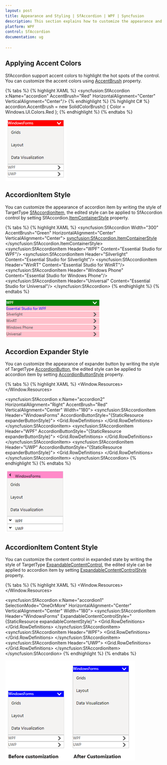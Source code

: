 ```yaml
---
layout: post
title: Appearance and Styling | SfAccordion | WPF | Syncfusion
description: This section explains how to customize the appearance and styling of SfAccordion control.
platform: WPF
control: SfAccordion
documentation: ug

---
```


## Applying Accent Colors

SfAccordion support accent colors to highlight the hot spots of the control. You can customize the accent colors using [AccentBrush](https://help.syncfusion.com/cr/cref_files/wpf/Syncfusion.SfAccordion.WPF~Syncfusion.Windows.Controls.Layout.SfAccordion~AccentBrush.html) property.

{% tabs %}
{% highlight XAML %}
<syncfusion:SfAccordion x:Name="accordion"  AccentBrush="Red"  HorizontalAlignment="Center" VerticalAlignment="Center"/>
{% endhighlight %}
{% highlight C# %}
accordion.AccentBrush = new SolidColorBrush() { Color = Windows.UI.Colors.Red };
{% endhighlight %}
{% endtabs %}

![SfAccordionItem header customized](Appearance-and-Styling-images/Accent-Brush_img1.png)

## AccordionItem Style

You can customize the appearance of accordion item by writing the style of TargetType [SfAccordionItem](https://help.syncfusion.com/cr/wpf/Syncfusion.SfAccordion.WPF~Syncfusion.Windows.Controls.Layout.SfAccordionItem.html), the edited style can be applied to SfAccordion control by setting SfAccordion.[ItemContainerStyle](https://help.syncfusion.com/cr/wpf/Syncfusion.SfAccordion.WPF~Syncfusion.Windows.Controls.Layout.SfAccordion~ItemContainerStyle.html) property.

{% tabs %}
{% highlight XAML %}
<syncfusion:SfAccordion  Width="300" AccentBrush="Green" HorizontalAlignment="Center" VerticalAlignment="Center">
	<syncfusion:SfAccordion.ItemContainerStyle>
		<Style TargetType="syncfusion:SfAccordionItem">
				<Setter Property="Foreground" Value="Blue"/>
				<Setter Property="Background" Value="Pink"/>
				<Setter Property="BorderBrush" Value="White"/>
		</Style>
	</syncfusion:SfAccordion.ItemContainerStyle>
	<syncfusion:SfAccordionItem Header="WPF" Content="Essential Studio for WPF"/>
	<syncfusion:SfAccordionItem Header="Silverlight" Content="Essential Studio for Silverlight"/>
	<syncfusion:SfAccordionItem Header="WinRT" Content="Essential Studio for WinRT"/>
	<syncfusion:SfAccordionItem Header="Windows Phone" Content="Essential Studio for Windows Phone"/>
	<syncfusion:SfAccordionItem Header="Universal"  Content="Essential Studio for Universal"/>
</syncfusion:SfAccordion>
{% endhighlight %}
{% endtabs %}

![SfAccordionItem customization](Appearance-and-Styling-images/Accordion-Header-Style_img1.png)

## Accordion Expander Style

You can customize the appearance of expander button by writing the style of TargetType [AccordionButton](https://help.syncfusion.com/cr/wpf/Syncfusion.SfAccordion.WPF~Syncfusion.Windows.Controls.Layout.AccordionButton.html), the edited style can be applied to accordion item by setting [AccordionButtonStyle](https://help.syncfusion.com/cr/wpf/Syncfusion.SfAccordion.WPF~Syncfusion.Windows.Controls.Layout.SfAccordionItem~AccordionButtonStyle.html) property.

{% tabs %}
{% highlight XAML %}
<Window.Resources>
    <!--  AccordionButton Style -->
	<Style TargetType="syncfusion:AccordionButton" x:Key="expanderButtonStyle">
		<Setter Property="Template">
			<Setter.Value>
				<ControlTemplate TargetType="syncfusion:AccordionButton">
					<Grid Margin="{TemplateBinding Padding}" Background="Transparent">
						<VisualStateManager.VisualStateGroups>
							<VisualStateGroup x:Name="ExpandDirectionStates">
								<VisualStateGroup.Transitions>
									<VisualTransition GeneratedDuration="0" />
								</VisualStateGroup.Transitions>
							</VisualStateGroup>
							<VisualStateGroup x:Name="ExpansionStates">
								<VisualStateGroup.Transitions>
									<VisualTransition GeneratedDuration="0" />
								</VisualStateGroup.Transitions>
							    <VisualState x:Name="Collapsed">
							        <Storyboard>
									    <DoubleAnimation BeginTime="00:00:00" Duration="00:00:00.3" Storyboard.TargetName="icon" Storyboard.TargetProperty="(UIElement.RenderTransform).(TransformGroup.Children)[2].(RotateTransform.Angle)" To="0" />
								    </Storyboard>
								</VisualState>
								<VisualState x:Name="Expanded">
									<Storyboard>
										<DoubleAnimation BeginTime="00:00:00" Duration="00:00:00.3" Storyboard.TargetName="icon" Storyboard.TargetProperty="(UIElement.RenderTransform).(TransformGroup.Children)[2].(RotateTransform.Angle)" To="90" />
											<ColorAnimationUsingKeyFrames BeginTime="00:00:00" Duration="00:00:00.0010000" Storyboard.TargetName="ExpandedBackground" Storyboard.TargetProperty="(Border.Background).(SolidColorBrush.Color)">
												<SplineColorKeyFrame KeyTime="00:00:00" Value="DeepPink" />
									    	</ColorAnimationUsingKeyFrames>
										<DoubleAnimationUsingKeyFrames BeginTime="00:00:00" Duration="00:00:00.0010000" Storyboard.TargetName="ExpandedBackground" Storyboard.TargetProperty="(UIElement.Opacity)">
								     		<SplineDoubleKeyFrame KeyTime="00:00:00" Value="0.5" />
										</DoubleAnimationUsingKeyFrames>
									</Storyboard>
								</VisualState>
							</VisualStateGroup>
						</VisualStateManager.VisualStateGroups>
						<Border x:Name="background" Background="{Binding Background}"  CornerRadius="1,1,1,1">
							<Grid>
								<Border Height="Auto" Margin="0,0,0,0" x:Name="ExpandedBackground" VerticalAlignment="Stretch" Opacity="0" Background="Red" BorderBrush="Yellow" BorderThickness="{TemplateBinding BorderThickness}" CornerRadius="1,1,1,1" />
								<Border Height="Auto" Margin="0,0,0,0" x:Name="MouseOverBackground" VerticalAlignment="Stretch" Opacity="0" Background="Green" BorderBrush="Yellow" BorderThickness="{TemplateBinding BorderThickness}" CornerRadius="1,1,1,1" />
								<Grid Background="Transparent">
									<Grid.ColumnDefinitions>
										<ColumnDefinition Width="Auto"  />
										<ColumnDefinition Width="Auto" />
									</Grid.ColumnDefinitions>
									<Grid.RowDefinitions>
										<RowDefinition Height="Auto"/>
										<RowDefinition Height="Auto"  />
									</Grid.RowDefinitions>
									<Grid Height="19" HorizontalAlignment="Center" x:Name="icon"  VerticalAlignment="Center" Width="19" RenderTransformOrigin="0.5,0.5" Grid.Column="0" Grid.Row="0">
										<Grid.RenderTransform>
											<TransformGroup>
												<ScaleTransform />
												<SkewTransform />
												<RotateTransform Angle="-90" />
												<TranslateTransform />
											</TransformGroup>
										</Grid.RenderTransform>
										<Path Height="Auto" HorizontalAlignment="Center" Margin="0,0,0,0" x:Name="arrow" VerticalAlignment="Center" Width="Auto" RenderTransformOrigin="0.5,0.5" Stroke="Black" StrokeThickness="2" Data="M 1,1.5 L 4.5,5 L 8,1.5">
											<Path.RenderTransform>
												<TransformGroup>
													<ScaleTransform />
													<SkewTransform />
													<RotateTransform />
													<TranslateTransform />
												</TransformGroup>
											</Path.RenderTransform>
										</Path>
									</Grid>
						    		<ContentPresenter HorizontalAlignment="{TemplateBinding HorizontalContentAlignment}" Margin="6,6,6,0" x:Name="header" Grid.Column="1" Grid.Row="0" Grid.RowSpan="1" Content="{TemplateBinding Content}" ContentTemplate="{TemplateBinding ContentTemplate}" />
								</Grid>
							</Grid>
						</Border>
					</Grid>
				</ControlTemplate>
			</Setter.Value>
		</Setter>
	</Style>
</Window.Resources>

<!--SfAccordion Control -->
<syncfusion:SfAccordion x:Name="accordion2" HorizontalAlignment="Right" AccentBrush="Red" VerticalAlignment="Center" Width="180">
    <syncfusion:SfAccordionItem Header="WindowsForms" AccordionButtonStyle="{StaticResource expanderButtonStyle}">
		<Grid  Background="#FFF4F3F2">
			<Grid.RowDefinitions>
	    		<RowDefinition Height="40"/>
				<RowDefinition Height="40"/>
				<RowDefinition Height="40"/>
			</Grid.RowDefinitions>
			<TextBlock Text="Grids" Margin="10,10,10,2" FontSize="13.333" Grid.Row="0"/>
			<TextBlock Text="Layout" Margin="10,10,10,2" FontSize="13.333" Grid.Row="1"/>
			<TextBlock Text="Data Visualization" Margin="10,10,10,2" FontSize="13.333" Grid.Row="2"/>
		</Grid>
    </syncfusion:SfAccordionItem>
	<syncfusion:SfAccordionItem Header="WPF" AccordionButtonStyle="{StaticResource expanderButtonStyle}">
		<Grid  Background="#FFF4F3F2">
			<Grid.RowDefinitions>
				<RowDefinition Height="40"/>
				<RowDefinition Height="40"/>
				<RowDefinition Height="40"/>
			</Grid.RowDefinitions>
		    <TextBlock Text="Grids" Margin="10,10,10,2" FontSize="13.333" Grid.Row="0"/>
		    <TextBlock Text="Layout" Margin="10,10,10,2" FontSize="13.333" Grid.Row="1"/>
		    <TextBlock Text="Data Visualization" Margin="10,10,10,2" FontSize="13.333" Grid.Row="2"/>
		</Grid>
	</syncfusion:SfAccordionItem>
	<syncfusion:SfAccordionItem Header="UWP" AccordionButtonStyle="{StaticResource expanderButtonStyle}">
		<Grid  Background="#FFF4F3F2">
			<Grid.RowDefinitions>
				<RowDefinition Height="40"/>
				<RowDefinition Height="40"/>
				<RowDefinition Height="40"/>
			</Grid.RowDefinitions>
			<TextBlock Text="Grids" Margin="10,10,10,2" FontSize="13.333" Grid.Row="0"/>
			<TextBlock Text="Layout" Margin="10,10,10,2" FontSize="13.333" Grid.Row="1"/>
			<TextBlock Text="Data Visualization" Margin="10,10,10,2" FontSize="13.333" Grid.Row="2"/>
		</Grid>
	</syncfusion:SfAccordionItem>
</syncfusion:SfAccordion>
{% endhighlight %}
{% endtabs %}

![Expander button customization](Appearance-and-Styling-images/Expander-Button-Style_img1.png)

## AccordionItem Content Style

You can customize the content control in expanded state by writing the style of TargetType [ExpandableContentControl](https://help.syncfusion.com/cr/wpf/Syncfusion.SfAccordion.WPF~Syncfusion.Windows.Controls.Layout.ExpandableContentControl.html), the edited style can be applied to accordion item by setting [ExpandableContentControlStyle](https://help.syncfusion.com/cr/wpf/Syncfusion.SfAccordion.WPF~Syncfusion.Windows.Controls.Layout.SfAccordionItem~ExpandableContentControlStyle.html) property.

{% tabs %}
{% highlight XAML %}
<Window.Resources>
    <!-- ExpandableContentControl Style  -->
	<Style TargetType="syncfusion:ExpandableContentControl" x:Key="expandableContentStyle">
		<Setter Property="TargetSize" Value="300,200" />
		<Setter Property="Percentage" Value="1" />
		<Setter Property="Template">
			<Setter.Value>
				<ControlTemplate TargetType="syncfusion:ExpandableContentControl">
					<ContentPresenter x:Name="ContentSite"  Cursor="{TemplateBinding Cursor}" HorizontalAlignment="{TemplateBinding HorizontalContentAlignment}" VerticalAlignment="{TemplateBinding VerticalContentAlignment}" Margin="0" ContentTemplate="{TemplateBinding ContentTemplate}" />
				</ControlTemplate>
			</Setter.Value>
		</Setter>
	</Style>
</Window.Resources>

<!--SfAccordion Control -->
<syncfusion:SfAccordion x:Name="accordion1" SelectionMode="OneOrMore"  HorizontalAlignment="Center"  VerticalAlignment="Center" Width="180">
	<syncfusion:SfAccordionItem Header="WindowsForms" ExpandableContentControlStyle="{StaticResource expandableContentStyle}">
		<Grid  Background="#FFF4F3F2">
			<Grid.RowDefinitions>
				<RowDefinition Height="40"/>
				<RowDefinition Height="40"/>
				<RowDefinition Height="40"/>
			</Grid.RowDefinitions>
			<TextBlock Text="Grids" Margin="10,10,10,2" FontSize="13.333" Grid.Row="0"/>
			<TextBlock Text="Layout" Margin="10,10,10,2" FontSize="13.333" Grid.Row="1"/>
			<TextBlock Text="Data Visualization" Margin="10,10,10,2" FontSize="13.333" Grid.Row="2"/>
		</Grid>
	</syncfusion:SfAccordionItem>
	<syncfusion:SfAccordionItem Header="WPF">
		<Grid  Background="#FFF4F3F2">
			<Grid.RowDefinitions>
				<RowDefinition Height="40"/>
				<RowDefinition Height="40"/>
				<RowDefinition Height="40"/>
			</Grid.RowDefinitions>
			<TextBlock Text="Grids" Margin="10,10,10,2" FontSize="13.333" Grid.Row="0"/>
			<TextBlock Text="Layout" Margin="10,10,10,2" FontSize="13.333" Grid.Row="1"/>
			<TextBlock Text="Data Visualization" Margin="10,10,10,2" FontSize="13.333" Grid.Row="2"/>
		</Grid>
	</syncfusion:SfAccordionItem>
	<syncfusion:SfAccordionItem Header="UWP">
		<Grid  Background="#FFF4F3F2">
			<Grid.RowDefinitions>
				<RowDefinition Height="40"/>
				<RowDefinition Height="40"/>
				<RowDefinition Height="40"/>
			</Grid.RowDefinitions>
	    	<TextBlock Text="Grids" Margin="10,10,10,2" FontSize="13.333" Grid.Row="0"/>
		    <TextBlock Text="Layout" Margin="10,10,10,2" FontSize="13.333" Grid.Row="1"/>
			<TextBlock Text="Data Visualization" Margin="10,10,10,2" FontSize="13.333" Grid.Row="2"/>
		</Grid>
	</syncfusion:SfAccordionItem>
</syncfusion:SfAccordion>
{% endhighlight %}
{% endtabs %}

![Expandable content control customization](Appearance-and-Styling-images/Expandable-Content-Control-Style_img1.png)
